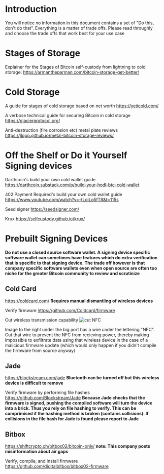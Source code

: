 # Introduction

You will notice no information in this document contains a set of "Do this, don't do that". Everything is a matter of trade offs. Please read throughly and choose the trade offs that work best for your use case

# Stages of Storage

Explainer for the Stages of Bitcoin self-custody from lightning to cold storage:
https://armantheparman.com/bitcoin-storage-get-better/

# Cold Storage

A guide for stages of cold storage based on net worth
https://yeticold.com/

A verbose technical guide for securing Bitcoin in cold storage
https://glacierprotocol.org/

Anti-destruction (fire corrosion etc) metal plate reviews
https://jlopp.github.io/metal-bitcoin-storage-reviews/

# Off the Shelf or Do it Yourself Signing devices

Darthcoin's build your own cold wallet guide https://darthcoin.substack.com/p/build-your-hodl-btc-cold-wallet

402 Payment Required's build your own cold wallet guide https://www.youtube.com/watch?v=-tLoiLo5fT8&t=115s

Seed signer
https://seedsigner.com/

Krux
https://selfcustody.github.io/krux/

# Prebuilt Signing Devices

**Do not use a closed source software wallet. A signing device specific software wallet can sometimes have features which do extra verification that is specific to that signing device. The trade off however is that company specific software wallets even when open source are often too niche for the greater Bitcoin community to review and scrutinize**

## Cold Card
https://coldcard.com/ **Requires manual dismantling of wireless devices**

Verify firmware https://github.com/Coldcard/firmware

Cut wireless transmission capability
![cut NFC](https://blog.coinkite.com/images/posts-img/COLDCARD-mk4-pcb.png)

Image to the right under the big port has a wire under the lettering "NFC". Cut that wire to prevent the NFC from recieving power, thereby making impossible to exfiltrate data using that wireless device in the case of a malicious firmware update (which would only happen if you didn't compile the firmware from source anyway)

## Jade
https://blockstream.com/jade **Bluetooth can be turned off but this wireless device is difficult to remove**

Verify firmware by performing file hashes https://github.com/Blockstream/Jade **Because Jade checks that the firmware is signed, pushing the compiled software will turn the device into a brick. Thus you rely on file hashing to verify. This can be comprimised if the hashing method is broken (contains collisions). If collisions in the file hash for Jade is found please report to Jade**

## Bitbox
https://shiftcrypto.ch/bitbox02/bitcoin-only/ **note: This company posts misinformation about air gaps**

Verify, compile, and install firmware https://github.com/digitalbitbox/bitbox02-firmware

